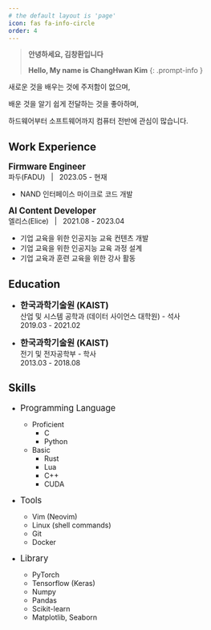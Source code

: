 ```yaml
---
# the default layout is 'page'
icon: fas fa-info-circle
order: 4
---
```


> **안녕하세요, 김창환입니다**
>
> **Hello, My name is ChangHwan Kim**
{: .prompt-info }

새로운 것을 배우는 것에 주저함이 없으며,

배운 것을 알기 쉽게 전달하는 것을 좋아하며,

하드웨어부터 소프트웨어까지 컴퓨터 전반에 관심이 많습니다.

## Work Experience

<span style="font-size: 1.2em">**Firmware Engineer** </span><br>
파두(FADU) &nbsp;&nbsp;|&nbsp;&nbsp; 2023.05 - 현재

- NAND 인터페이스 마이크로 코드 개발

<span style="font-size: 1.2em">**AI Content Developer** </span><br>
엘리스(Elice) &nbsp;&nbsp;|&nbsp;&nbsp; 2021.08 - 2023.04

- 기업 교육을 위한 인공지능 교육 컨텐츠 개발
- 기업 교육을 위한 인공지능 교육 과정 설계
- 기업 교육과 훈련 교육을 위한 강사 활동

## Education

* <span style="font-size: 1.2em">**한국과학기술원 (KAIST)**</span><br>
  산업 및 시스템 공학과 (데이터 사이언스 대학원) - 석사<br>
  2019.03 - 2021.02

* <span style="font-size: 1.2em">**한국과학기술원 (KAIST)**</span><br>
  전기 및 전자공학부 - 학사<br>
  2013.03 - 2018.08

## Skills
- <span style="font-size: 1.2em">Programming Language</span>
    - Proficient
        - C
        - Python
    - Basic
        - Rust
        - Lua
        - C++
        - CUDA

- <span style="font-size: 1.2em">Tools</span>
    - Vim (Neovim)
    - Linux (shell commands)
    - Git
    - Docker

- <span style="font-size: 1.2em">Library</span>
    - PyTorch
    - Tensorflow (Keras)
    - Numpy
    - Pandas
    - Scikit-learn
    - Matplotlib, Seaborn